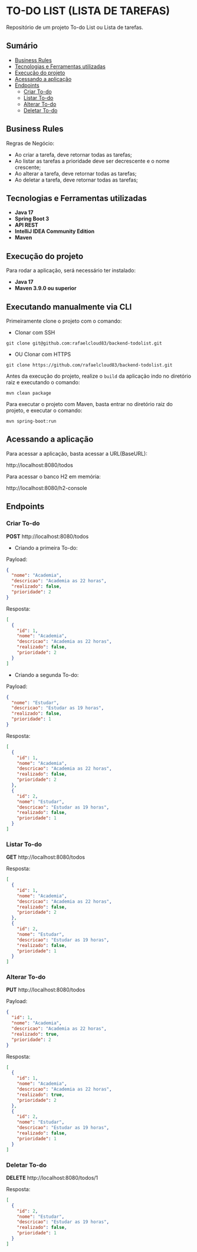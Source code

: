 # TO-DO LIST (LISTA DE TAREFAS)

Repositório de um projeto To-do List ou Lista de tarefas.

## Sumário

* [Business Rules](#business-rules)
* [Tecnologias e Ferramentas utilizadas](#tecnologias-e-ferramentas-utilizadas)
* [Execução do projeto](#execução-do-projeto)
* [Acessando a aplicação](#acessando-a-aplicação)
* [Endpoints](#endpoints)
    * [Criar To-do](#criar-to-do)
    * [Listar To-do](#listar-to-do)
    * [Alterar To-do](#alterar-to-do)
    * [Deletar To-do](#deletar-to-do)

## Business Rules

Regras de Negócio:
- Ao criar a tarefa, deve retornar todas as tarefas;
- Ao listar as tarefas a prioridade deve ser decrescente e o nome crescente;
- Ao alterar a tarefa, deve retornar todas as tarefas;
- Ao deletar a tarefa, deve retornar todas as tarefas;

## Tecnologias e Ferramentas utilizadas

* **Java 17**
* **Spring Boot 3**
* **API REST**
* **IntelliJ IDEA Community Edition**
* **Maven**

## Execução do projeto

Para rodar a aplicação, será necessário ter instalado:

* **Java 17**
* **Maven 3.9.0 ou superior**

## Executando manualmente via CLI

Primeiramente clone o projeto com o comando:

- Clonar com SSH

`git clone git@github.com:rafaelcloud83/backend-todolist.git`

- OU Clonar com HTTPS

`git clone https://github.com/rafaelcloud83/backend-todolist.git`

Antes da execução do projeto, realize o `build` da aplicação indo no diretório raiz e executando o comando:

`mvn clean package`

Para executar o projeto com Maven, basta entrar no diretório raiz do projeto, e executar o comando:

`mvn spring-boot:run`

## Acessando a aplicação

Para acessar a aplicação, basta acessar a URL(BaseURL):

http://localhost:8080/todos

Para acessar o banco H2 em memória:

http://localhost:8080/h2-console

## Endpoints

### Criar To-do

**POST** http://localhost:8080/todos

- Criando a primeira To-do:

Payload:

```json
{
  "nome": "Academia",
  "descricao": "Academia as 22 horas",
  "realizado": false,
  "prioridade": 2
}
```

Resposta:

```json
[
  {
    "id": 1,
    "nome": "Academia",
    "descricao": "Academia as 22 horas",
    "realizado": false,
    "prioridade": 2
  }
]
```

- Criando a segunda To-do:

Payload:

```json
{
  "nome": "Estudar",
  "descricao": "Estudar as 19 horas",
  "realizado": false,
  "prioridade": 1
}
```

Resposta:

```json
[
  {
    "id": 1,
    "nome": "Academia",
    "descricao": "Academia as 22 horas",
    "realizado": false,
    "prioridade": 2
  },
  {
    "id": 2,
    "nome": "Estudar",
    "descricao": "Estudar as 19 horas",
    "realizado": false,
    "prioridade": 1
  }
]
```

### Listar To-do

**GET** http://localhost:8080/todos

Resposta:

```json
[
  {
    "id": 1,
    "nome": "Academia",
    "descricao": "Academia as 22 horas",
    "realizado": false,
    "prioridade": 2
  },
  {
    "id": 2,
    "nome": "Estudar",
    "descricao": "Estudar as 19 horas",
    "realizado": false,
    "prioridade": 1
  }
]
```

### Alterar To-do

**PUT** http://localhost:8080/todos

Payload:

```json
{
  "id": 1,
  "nome": "Academia",
  "descricao": "Academia as 22 horas",
  "realizado": true,
  "prioridade": 2
}
```

Resposta:

```json
[
  {
    "id": 1,
    "nome": "Academia",
    "descricao": "Academia as 22 horas",
    "realizado": true,
    "prioridade": 2
  },
  {
    "id": 2,
    "nome": "Estudar",
    "descricao": "Estudar as 19 horas",
    "realizado": false,
    "prioridade": 1
  }
]
```

### Deletar To-do

**DELETE** http://localhost:8080/todos/1

Resposta:

```json
[
  {
    "id": 2,
    "nome": "Estudar",
    "descricao": "Estudar as 19 horas",
    "realizado": false,
    "prioridade": 1
  }
]
```